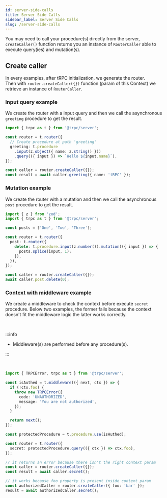```yaml
---
id: server-side-calls
title: Server Side Calls
sidebar_label: Server Side Calls
slug: /server-side-calls
---
```


You may need to call your procedure(s) directly from the server, `createCaller()` function returns you an instance of `RouterCaller` able to execute query(ies) and mutation(s).

## Create caller

In every examples, after tRPC initialization, we generate the router.<br/>
Then with `router.createCaller({})` function (param of this Context) we retrieve an instance of `RouterCaller`.

### Input query example

We create the router with a input query and then we call the asynchronous `greeting` procedure to get the result.

```ts
import { trpc as t } from '@trpc/server';

const router = t.router({
  // Create procedure at path 'greeting'
  greeting: t.procedure
    .input(z.object({ name: z.string() }))
    .query(({ input }) => `Hello ${input.name}`),
});

const caller = router.createCaller({});
const result = await caller.greeting({ name: 'tRPC' });
```

### Mutation example

We create the router with a mutation and then we call the asynchronous `post` procedure to get the result.

```ts
import { z } from 'zod';
import { trpc as t } from '@trpc/server';

const posts = ['One', 'Two', 'Three'];

const router = t.router({
  post: t.router({
    delete: t.procedure.input(z.number()).mutation(({ input }) => {
      posts.splice(input, 1);
    }),
  }),
});

const caller = router.createCaller({});
await caller.post.delete(0);
```

### Context with middleware example

We create a middleware to check the context before execute `secret` procedure.
Below two examples, the former fails because the context doesn't fit the middleware logic the latter works correctly.

<br/>

:::info

- Middleware(s) are performed before any procedure(s).

:::

<br/>

```ts
import { TRPCError, trpc as t } from '@trpc/server';

const isAuthed = t.middleware(({ next, ctx }) => {
  if (!ctx.foo) {
    throw new TRPCError({
      code: 'UNAUTHORIZED',
      message: 'You are not authorized',
    });
  }

  return next();
});

const protectedProcedure = t.procedure.use(isAuthed);

const router = t.router({
  secret: protectedProcedure.query(({ ctx }) => ctx.foo),
});

// it returns an error because there isn't the right context param
const caller = router.createCaller({});
const result = await caller.secret();

// it works because foo property is present inside context param
const authorizedCaller = router.createCaller({ foo: 'bar' });
result = await authorizedCaller.secret();
```
